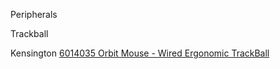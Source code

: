 Peripherals

Trackball

Kensington [6014035 Orbit Mouse - Wired Ergonomic TrackBall](https://amzn.to/3ShVEmq)
